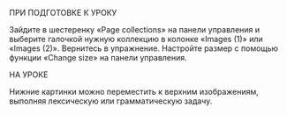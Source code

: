 ПРИ ПОДГОТОВКЕ К УРОКУ

Зайдите в шестеренку «Page collections» на панели управления и выберите галочкой нужную коллекцию в колонке «Images (1)» или «Images (2)». 
Вернитесь в упражнение. Настройте размер с помощью функции «Change size» на панели управления.

НА УРОКЕ 

Нижние картинки можно переместить к верхним изображениям, выполняя лексическую или грамматическую задачу.
